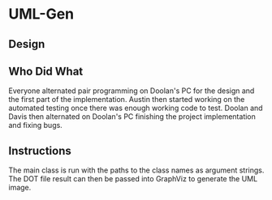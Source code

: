 # UML-Gen
## Design


## Who Did What
Everyone alternated pair programming on Doolan's PC for the design and the first part of the implementation. Austin then started working on the automated testing once there was enough working code to test. Doolan and Davis then alternated on Doolan's PC finishing the project implementation and fixing bugs.

## Instructions
The main class is run with the paths to the class names as argument strings. The DOT file result can then be passed into GraphViz to generate the UML image.